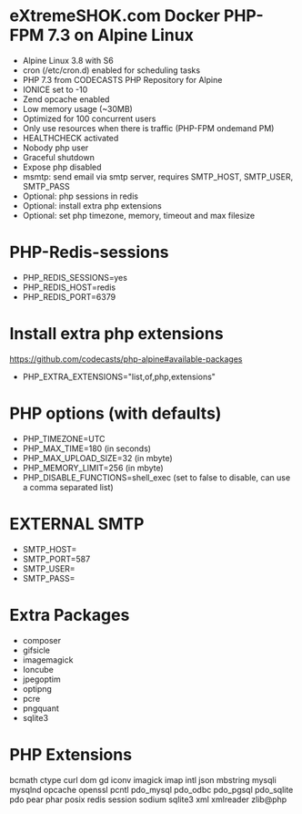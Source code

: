 # eXtremeSHOK.com Docker PHP-FPM 7.3 on Alpine Linux

* Alpine Linux 3.8 with S6
* cron (/etc/cron.d) enabled for scheduling tasks
* PHP 7.3 from CODECASTS PHP Repository for Alpine
* IONICE set to -10
* Zend opcache enabled
* Low memory usage (~30MB)
* Optimized for 100 concurrent users
* Only use resources when there is traffic (PHP-FPM ondemand PM)
* HEALTHCHECK activated
* Nobody php user
* Graceful shutdown
* Expose php disabled
* msmtp: send email via smtp server, requires SMTP_HOST, SMTP_USER, SMTP_PASS
* Optional: php sessions in redis
* Optional: install extra php extensions
* Optional: set php timezone, memory, timeout and max filesize

# PHP-Redis-sessions
* PHP_REDIS_SESSIONS=yes
* PHP_REDIS_HOST=redis
* PHP_REDIS_PORT=6379

# Install extra php extensions
https://github.com/codecasts/php-alpine#available-packages
* PHP_EXTRA_EXTENSIONS="list,of,php,extensions"

# PHP options (with defaults)
* PHP_TIMEZONE=UTC
* PHP_MAX_TIME=180 (in seconds)
* PHP_MAX_UPLOAD_SIZE=32 (in mbyte)
* PHP_MEMORY_LIMIT=256 (in mbyte)
* PHP_DISABLE_FUNCTIONS=shell_exec (set to false to disable, can use a comma separated list)

# EXTERNAL SMTP
* SMTP_HOST=
* SMTP_PORT=587
* SMTP_USER=
* SMTP_PASS=

# Extra Packages
* composer
* gifsicle
* imagemagick
* Ioncube
* jpegoptim
* optipng
* pcre
* pngquant
* sqlite3

# PHP Extensions
bcmath
ctype
curl
dom
gd
iconv
imagick
imap
intl
json
mbstring
mysqli
mysqlnd
opcache
openssl
pcntl
pdo_mysql
pdo_odbc
pdo_pgsql
pdo_sqlite
pdo
pear
phar
posix
redis
session
sodium
sqlite3
xml
xmlreader
zlib@php
